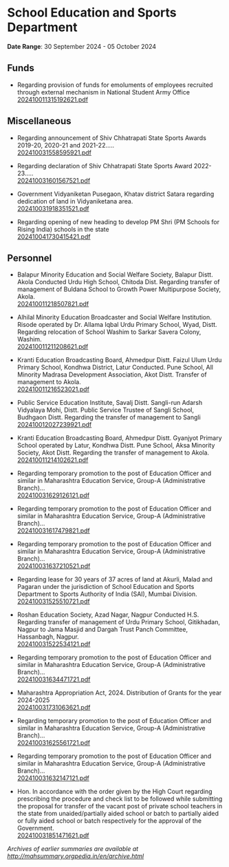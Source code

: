 # School Education and Sports Department

**Date Range**: 30 September 2024 - 05 October 2024


## Funds
- Regarding provision of funds for emoluments of employees recruited through external mechanism in National Student Army Office\
  [202410011315192621.pdf](https://gr.maharashtra.gov.in/Site/Upload/Government%20Resolutions/English/202410011315192621.pdf)

## Miscellaneous
- Regarding announcement of Shiv Chhatrapati State Sports Awards 2019-20, 2020-21 and 2021-22.....\
  [202410031558595921.pdf](https://gr.maharashtra.gov.in/Site/Upload/Government%20Resolutions/English/202410031558595921.pdf)

- Regarding declaration of Shiv Chhatrapati State Sports Award 2022-23.....\
  [202410031601567521.pdf](https://gr.maharashtra.gov.in/Site/Upload/Government%20Resolutions/English/202410031601567521.pdf)

- Government Vidyaniketan Pusegaon, Khatav district Satara regarding dedication of land in Vidyaniketana area.\
  [202410031918351521.pdf](https://gr.maharashtra.gov.in/Site/Upload/Government%20Resolutions/English/202410031918351521.pdf)

- Regarding opening of new heading to develop PM Shri (PM Schools for Rising India) schools in the state\
  [202410041730415421.pdf](https://gr.maharashtra.gov.in/Site/Upload/Government%20Resolutions/English/202410041730415421.pdf)

## Personnel
- Balapur Minority Education and Social Welfare Society, Balapur Distt. Akola Conducted Urdu High School, Chitoda Dist. Regarding transfer of management of Buldana School to Growth Power Multipurpose Society, Akola.\
  [202410011218507821.pdf](https://gr.maharashtra.gov.in/Site/Upload/Government%20Resolutions/English/202410011218507821.pdf)

- Alhilal Minority Education Broadcaster and Social Welfare Institution. Risode operated by Dr. Allama Iqbal Urdu Primary School, Wyad, Distt. Regarding relocation of School Washim to Sarkar Savera Colony, Washim.\
  [202410011211208621.pdf](https://gr.maharashtra.gov.in/Site/Upload/Government%20Resolutions/English/202410011211208621.pdf)

- Kranti Education Broadcasting Board, Ahmedpur Distt. Faizul Ulum Urdu Primary School, Kondhwa District, Latur Conducted. Pune School, All Minority Madrasa Development Association, Akot Distt. Transfer of management to Akola.\
  [202410011216523021.pdf](https://gr.maharashtra.gov.in/Site/Upload/Government%20Resolutions/English/202410011216523021...pdf)

- Public Service Education Institute, Savalj Distt. Sangli-run Adarsh Vidyalaya Mohi, Distt. Public Service Trustee of Sangli School, Budhgaon Distt. Regarding the transfer of management to Sangli\
  [202410012027239921.pdf](https://gr.maharashtra.gov.in/Site/Upload/Government%20Resolutions/English/202410012027239921.pdf)

- Kranti Education Broadcasting Board, Ahmedpur Distt. Gyanjyot Primary School operated by Latur, Kondhwa Distt. Pune School, Aksa Minority Society, Akot Distt. Regarding the transfer of management to Akola.\
  [202410011214102621.pdf](https://gr.maharashtra.gov.in/Site/Upload/Government%20Resolutions/English/202410011214102621.pdf)

- Regarding temporary promotion to the post of Education Officer and similar in Maharashtra Education Service, Group-A (Administrative Branch)...\
  [202410031629126121.pdf](https://gr.maharashtra.gov.in/Site/Upload/Government%20Resolutions/English/202410031629126121.pdf)

- Regarding temporary promotion to the post of Education Officer and similar in Maharashtra Education Service, Group-A (Administrative Branch)...\
  [202410031617479821.pdf](https://gr.maharashtra.gov.in/Site/Upload/Government%20Resolutions/English/202410031617479821.pdf)

- Regarding temporary promotion to the post of Education Officer and similar in Maharashtra Education Service, Group-A (Administrative Branch)...\
  [202410031637210521.pdf](https://gr.maharashtra.gov.in/Site/Upload/Government%20Resolutions/English/202410031637210521.pdf)

- Regarding lease for 30 years of 37 acres of land at Akurli, Malad and Pagaran under the jurisdiction of School Education and Sports Department to Sports Authority of India (SAI), Mumbai Division.\
  [202410031525510721.pdf](https://gr.maharashtra.gov.in/Site/Upload/Government%20Resolutions/English/202410031525510721.pdf)

- Roshan Education Society, Azad Nagar, Nagpur Conducted H.S. Regarding transfer of management of Urdu Primary School, Gitikhadan, Nagpur to Jama Masjid and Dargah Trust Panch Committee, Hassanbagh, Nagpur.\
  [202410031522534121.pdf](https://gr.maharashtra.gov.in/Site/Upload/Government%20Resolutions/English/202410031522534121.pdf)

- Regarding temporary promotion to the post of Education Officer and similar in Maharashtra Education Service, Group-A (Administrative Branch)...\
  [202410031634471721.pdf](https://gr.maharashtra.gov.in/Site/Upload/Government%20Resolutions/English/202410031634471721.pdf)

- Maharashtra Appropriation Act, 2024. Distribution of Grants for the year 2024-2025\
  [202410031731063621.pdf](https://gr.maharashtra.gov.in/Site/Upload/Government%20Resolutions/English/202410031731063621.pdf)

- Regarding temporary promotion to the post of Education Officer and similar in Maharashtra Education Service, Group-A (Administrative Branch)...\
  [202410031625561721.pdf](https://gr.maharashtra.gov.in/Site/Upload/Government%20Resolutions/English/202410031625561721.pdf)

- Regarding temporary promotion to the post of Education Officer and similar in Maharashtra Education Service, Group-A (Administrative Branch)...\
  [202410031632147121.pdf](https://gr.maharashtra.gov.in/Site/Upload/Government%20Resolutions/English/202410031632147121.pdf)

- Hon. In accordance with the order given by the High Court regarding prescribing the procedure and check list to be followed while submitting the proposal for transfer of the vacant post of private school teachers in the state from unaided/partially aided school or batch to partially aided or fully aided school or batch respectively for the approval of the Government.\
  [202410031851471621.pdf](https://gr.maharashtra.gov.in/Site/Upload/Government%20Resolutions/English/202410031851471621.pdf)


*Archives of earlier summaries are available at http://mahsummary.orgpedia.in/en/archive.html*